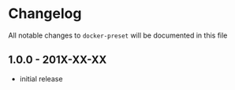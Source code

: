 # Changelog

All notable changes to `docker-preset` will be documented in this file

## 1.0.0 - 201X-XX-XX

- initial release

